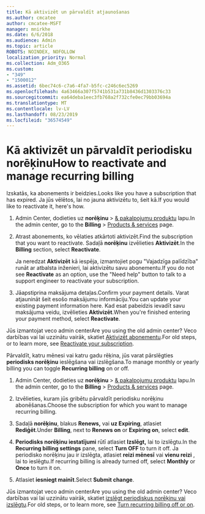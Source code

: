 ```yaml
---
title: Kā aktivizēt un pārvaldīt atjaunošanas
ms.author: cmcatee
author: cmcatee-MSFT
manager: mnirkhe
ms.date: 6/6/2018
ms.audience: Admin
ms.topic: article
ROBOTS: NOINDEX, NOFOLLOW
localization_priority: Normal
ms.collection: Adm_O365
ms.custom:
- "349"
- "1500012"
ms.assetid: 6bec74c6-c7a6-4fa7-b5fc-c246c6ec5269
ms.openlocfilehash: 4a63466a307f5741b531a731b8436d1303376c33
ms.sourcegitcommit: ea64deba1eec3fb768a2f732cfe0ec79bb03694a
ms.translationtype: MT
ms.contentlocale: lv-LV
ms.lasthandoff: 08/23/2019
ms.locfileid: "36574549"
---
```

# <a name="how-to-reactivate-and-manage-recurring-billing"></a><span data-ttu-id="12f11-102">Kā aktivizēt un pārvaldīt periodisku norēķinu</span><span class="sxs-lookup"><span data-stu-id="12f11-102">How to reactivate and manage recurring billing</span></span>

<span data-ttu-id="12f11-103">Izskatās, ka abonements ir beidzies.</span><span class="sxs-lookup"><span data-stu-id="12f11-103">Looks like you have a subscription that has expired.</span></span> <span data-ttu-id="12f11-104">Ja jūs vēlētos, lai no jauna aktivizētu to, šeit kā.</span><span class="sxs-lookup"><span data-stu-id="12f11-104">If you would like to reactivate it, here's how.</span></span>
  
1. <span data-ttu-id="12f11-105">Admin Center, dodieties uz **norēķinu** \> [& pakalpojumu produktu](https://go.microsoft.com/fwlink/p/?linkid=842054) lapu.</span><span class="sxs-lookup"><span data-stu-id="12f11-105">In the admin center, go to the **Billing** \> [Products & services](https://go.microsoft.com/fwlink/p/?linkid=842054) page.</span></span>

2. <span data-ttu-id="12f11-106">Atrast abonements, ko vēlaties atkārtoti aktivizēt.</span><span class="sxs-lookup"><span data-stu-id="12f11-106">Find the subscription that you want to reactivate.</span></span> <span data-ttu-id="12f11-107">Sadaļā **norēķinu** izvēlieties **Aktivizēt**.</span><span class="sxs-lookup"><span data-stu-id="12f11-107">In the **Billing** section, select  **Reactivate**.</span></span>

    <span data-ttu-id="12f11-108">Ja neredzat **Aktivizēt** kā iespēja, izmantojiet pogu "Vajadzīga palīdzība" runāt ar atbalsta inženieri, lai aktivizētu savu abonementu.</span><span class="sxs-lookup"><span data-stu-id="12f11-108">If you do not see **Reactivate** as an option, use the "Need help" button to talk to a support engineer to reactivate your subscription.</span></span>

3. <span data-ttu-id="12f11-109">Jāapstiprina maksājuma detaļas.</span><span class="sxs-lookup"><span data-stu-id="12f11-109">Confirm your payment details.</span></span> <span data-ttu-id="12f11-110">Varat atjaunināt šeit esošo maksājumu informāciju.</span><span class="sxs-lookup"><span data-stu-id="12f11-110">You can update your existing payment information here.</span></span> <span data-ttu-id="12f11-111">Kad esat pabeidzis ievadīt savu maksājuma veidu, izvēlieties **Aktivizēt**.</span><span class="sxs-lookup"><span data-stu-id="12f11-111">When you're finished entering your payment method, select **Reactivate**.</span></span>

<span data-ttu-id="12f11-112">Jūs izmantojat veco admin center</span><span class="sxs-lookup"><span data-stu-id="12f11-112">Are you using the old admin center?</span></span> <span data-ttu-id="12f11-113">Veco darbības vai lai uzzinātu vairāk, skatiet [Aktivizēt abonementu](https://docs.microsoft.com/en-us/office365/admin/subscriptions-and-billing/reactivate-your-subscription).</span><span class="sxs-lookup"><span data-stu-id="12f11-113">For old steps, or to learn more, see [Reactivate your subscription](https://docs.microsoft.com/en-us/office365/admin/subscriptions-and-billing/reactivate-your-subscription).</span></span> 

<span data-ttu-id="12f11-114">Pārvaldīt, katru mēnesi vai katru gadu rēķina, jūs varat pārslēgties **periodisks norēķinu** ieslēgšana vai izslēgšana.</span><span class="sxs-lookup"><span data-stu-id="12f11-114">To manage monthly or yearly billing you can toggle **Recurring billing** on or off.</span></span>
  
1. <span data-ttu-id="12f11-115">Admin Center, dodieties uz **norēķinu** \> [& pakalpojumu produktu](https://go.microsoft.com/fwlink/p/?linkid=842054) lapu.</span><span class="sxs-lookup"><span data-stu-id="12f11-115">In the admin center, go to the **Billing** \> [Products & services](https://go.microsoft.com/fwlink/p/?linkid=842054) page.</span></span>

2. <span data-ttu-id="12f11-116">Izvēlieties, kuram jūs gribētu pārvaldīt periodisku norēķinu abonēšanas.</span><span class="sxs-lookup"><span data-stu-id="12f11-116">Choose the subscription for which you want to manage recurring billing.</span></span>

3. <span data-ttu-id="12f11-117">Sadaļā **norēķinu**, blakus **Renews,** vai **uz Expiring**, atlasiet **Rediģēt**.</span><span class="sxs-lookup"><span data-stu-id="12f11-117">Under **Billing**, next to **Renews on** or **Expiring on**, select **edit**.</span></span>

4. <span data-ttu-id="12f11-118">**Periodisks norēķinu iestatījumi** rūtī atlasiet **Izslēgt,** lai to izslēgtu.</span><span class="sxs-lookup"><span data-stu-id="12f11-118">In the **Recurring billing settings** pane, select **Turn OFF** to turn it off.</span></span> <span data-ttu-id="12f11-119">Ja periodisko norēķinu jau ir izslēgta, atlasiet **reizi mēnesī** vai **vienu reizi** , lai to ieslēgtu.</span><span class="sxs-lookup"><span data-stu-id="12f11-119">If recurring billing is already turned off, select **Monthly** or **Once** to turn it on.</span></span>

5. <span data-ttu-id="12f11-120">Atlasiet **iesniegt mainīt**.</span><span class="sxs-lookup"><span data-stu-id="12f11-120">Select **Submit change**.</span></span>

<span data-ttu-id="12f11-121">Jūs izmantojat veco admin center</span><span class="sxs-lookup"><span data-stu-id="12f11-121">Are you using the old admin center?</span></span> <span data-ttu-id="12f11-122">Veco darbības vai lai uzzinātu vairāk, skatiet [izslēgt periodiskus norēķinu vai izslēgtu](https://docs.microsoft.com/office365/admin/subscriptions-and-billing/renew-your-subscription#turn-recurring-billing-off-or-on).</span><span class="sxs-lookup"><span data-stu-id="12f11-122">For old steps, or to learn more, see [Turn recurring billing off or on](https://docs.microsoft.com/office365/admin/subscriptions-and-billing/renew-your-subscription#turn-recurring-billing-off-or-on).</span></span>
